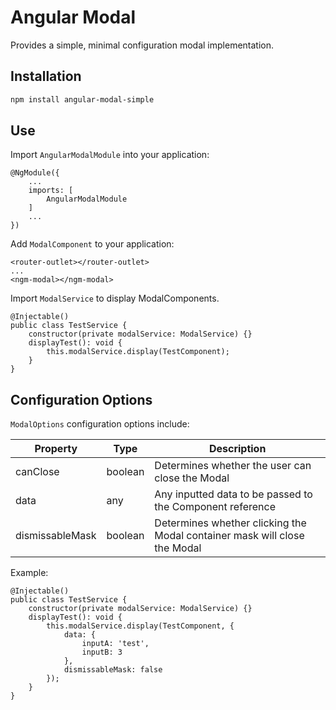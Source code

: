 # Angular Modal

Provides a simple, minimal configuration modal implementation.

## Installation

```bash
npm install angular-modal-simple
```

## Use

Import `AngularModalModule` into your application:

```
@NgModule({
    ...
    imports: [
        AngularModalModule
    ]
    ...
})
```

Add `ModalComponent` to your application:

```angular2html
<router-outlet></router-outlet>
...
<ngm-modal></ngm-modal>
```

Import `ModalService` to display ModalComponents.

```
@Injectable()
public class TestService {
    constructor(private modalService: ModalService) {}
    displayTest(): void {
        this.modalService.display(TestComponent);
    }
}
```

## Configuration Options

`ModalOptions` configuration options include:

Property | Type | Description
---------|------|------------
canClose | boolean | Determines whether the user can close the Modal
data | any | Any inputted data to be passed to the Component reference
dismissableMask | boolean | Determines whether clicking the Modal container mask will close the Modal

Example:

```
@Injectable()
public class TestService {
    constructor(private modalService: ModalService) {}
    displayTest(): void {
        this.modalService.display(TestComponent, {
            data: {
                inputA: 'test',
                inputB: 3
            },
            dismissableMask: false
        });
    }
}
```

